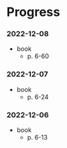# Progress

### 2022-12-08
- book
  - p. 6-60

### 2022-12-07
- book
  - p. 6-24

### 2022-12-06
- book
  - p. 6-13